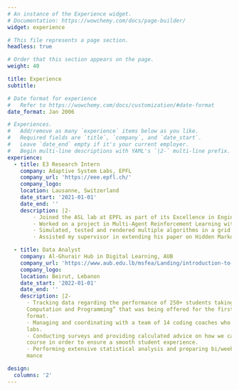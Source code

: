 ```yaml
---
# An instance of the Experience widget.
# Documentation: https://wowchemy.com/docs/page-builder/
widget: experience

# This file represents a page section.
headless: true

# Order that this section appears on the page.
weight: 40

title: Experience
subtitle:

# Date format for experience
#   Refer to https://wowchemy.com/docs/customization/#date-format
date_format: Jan 2006

# Experiences.
#   Add/remove as many `experience` items below as you like.
#   Required fields are `title`, `company`, and `date_start`.
#   Leave `date_end` empty if it's your current employer.
#   Begin multi-line descriptions with YAML's `|2-` multi-line prefix.
experience:
  - title: E3 Research Intern
    company: Adaptive System Labs, EPFL
    company_url: 'https://eee.epfl.ch/'
    company_logo:  
    location: Lausanne, Switzerland
    date_start: '2021-01-01'
    date_end: ''
    description: |2-
        · Joined the ASL lab at EPFL as part of its Excellence in Engineering Fellowship Program.
        · Worked on a project in Multi-Agent Reinforcement Learning within POMDPs.
        · Simulated, tested and rendered multiple algorithms in a grid world scenario using Python where agents aim to track an HMM moving target using the A-T-C method.
        · Assisted my supervisor in extending his paper on Hidden Markov Modeling over Graphs

  - title: Data Analyst
    company: Al-Ghurair Hub in Digital Learning, AUB
    company_url: 'https://www.aub.edu.lb/msfea/Landing/introduction-to-Python.html'
    company_logo: 
    location: Beirut, Lebanon
    date_start: '2022-01-01'
    date_end: ''
    description: |2-
      · Tracking data regarding the performance of 250+ students taking EECE 230X “Introduction to
      Computation and Programming” that was being offered for the first time in a mixed-learning
      format.
      · Managing and coordinating with a team of 14 coding coaches who were conducting office hours and
      labs.
      · Conducting surveys and providing calculated advice on how we can improve the delivery of the
      course in order to ensure a smooth student experience.
      · Performing extensive statistical analysis and preparing bi/weekly reports regarding course perfor-
      mance

design:
  columns: '2'
---
```

